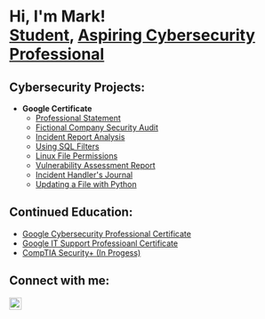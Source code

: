 <h1>Hi, I'm Mark! <br/><a href="https://www.linkedin.com/in/mark-gonzalez-853b94198/">Student</a>, <a href="https://www.linkedin.com/in/mark-gonzalez-853b94198/">Aspiring Cybersecurity Professional</a>

<h2>Cybersecurity Projects:</h2>

- <b>Google Certificate</b>
  - [Professional Statement](https://github.com/MarkG1008/Professional-Statement)
  - [Fictional Company Security Audit](https://github.com/MarkG1008/Fictional-Company-Security-Audit)
  - [Incident Report Analysis](https://github.com/MarkG1008/Incident-Report-Analysis)
  - [Using SQL Filters](https://github.com/MarkG1008/SQL-Filters)
  - [Linux File Permissions](https://github.com/MarkG1008/Linux-File-Permissions)
  - [Vulnerability Assessment Report](https://github.com/MarkG1008/Vulnerability-Assessment-Report)
  - [Incident Handler's Journal](https://github.com/MarkG1008/Incident-Handler-s-Journal)
  - [Updating a File with Python ](https://github.com/MarkG1008/Updating-a-File-With-Python)


  

<h2>Continued Education: </h2>

- [Google Cybersecurity Professional Certificate](https://www.coursera.org/professional-certificates/google-cybersecurity?utm_medium=sem&utm_source=gg&utm_campaign=B2C_NAMER_google-cybersecurity_google_FTCOF_professional-certificates_country-US&campaignid=20086358053&adgroupid=147458924814&device=c&keyword=google%20cybersecurity%20certification&matchtype=b&network=g&devicemodel=&adposition=&creativeid=657336976318&hide_mobile_promo&gclid=Cj0KCQjwsp6pBhCfARIsAD3GZubFP1DI8RphL8zDk-94Eua2Juv0FErzmVOkXWeaj9cWa1zyMQ-bG34aAvRSEALw_wcB)
- [Google IT Support Professioanl Certificate](https://www.coursera.org/enroll/google-it-support/paidmedia?utm_medium=sem&utm_source=gg&utm_campaign=B2C_NAMER_google-it-support_google_FTCOF_professional-certificates_country-US-mostly-phrase&campaignid=1855233775&adgroupid=69991891855&device=c&keyword=it%20support%20certification&matchtype=b&network=g&devicemodel=&adposition=&creativeid=670992199329&hide_mobile_promo&gclid=Cj0KCQjwsp6pBhCfARIsAD3GZuYv05LbA85DD14b4HqwGQsMa8Kyx9Mux_f7V_lMxSoJAtijDmXQOUAaArFXEALw_wcB)
- [CompTIA Security+ (In Progess)](https://www.comptia.org/certifications/security)

<h2>Connect with me:</h2>

[<img align="left" alt="JoshMadakor | LinkedIn" width="22px" src="https://cdn.jsdelivr.net/npm/simple-icons@v3/icons/linkedin.svg" />][linkedin]

[linkedin]: https://www.linkedin.com/in/mark-gonzalez-853b94198/

<!--

Here are some ideas to get you started:

- 🔭 I’m currently working on ...
- 🌱 I’m currently learning ...
- 👯 I’m looking to collaborate on ...
- 🤔 I’m looking for help with ...
- 💬 Ask me about ...
- 📫 How to reach me: ...
- 😄 Pronouns: ...
- ⚡ Fun fact: ...
-->
